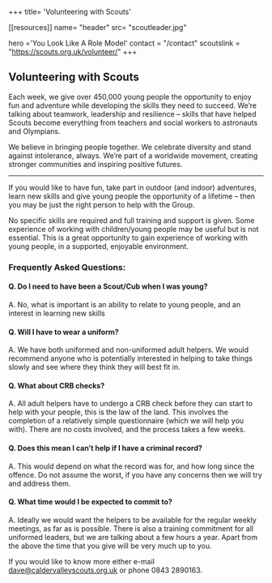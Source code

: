 +++
title= 'Volunteering with Scouts'

[[resources]]
  name= "header"
  src= "scoutleader.jpg"
  
hero ='You Look Like A Role Model'
contact = "/contact"
scoutslink = "https://scouts.org.uk/volunteer/"
+++

## Volunteering with Scouts

Each week, we give over 450,000 young people the opportunity to enjoy fun and adventure while developing the skills they need to succeed. We’re talking about teamwork, leadership and resilience – skills that have helped Scouts become everything from teachers and social workers to astronauts and Olympians.

We believe in bringing people together. We celebrate diversity and stand against intolerance, always. We’re part of a worldwide movement, creating stronger communities and inspiring positive futures.

---

If you would like to have fun, take part in outdoor (and indoor) adventures, learn new skills and give young people the opportunity of a lifetime – then you may be just the right person to help with the Group.

No specific skills are required and full training and support is given. Some experience of working with children/young people may be useful but is not essential. This is a great opportunity to gain experience of working with young people, in a supported, enjoyable environment.
### Frequently Asked Questions:

#### Q. Do I need to have been a Scout/Cub when I was young?
A. No, what is important is an ability to relate to young people, and an interest in learning new skills

#### Q. Will I have to wear a uniform?
A. We have both uniformed and non-uniformed adult helpers. We would recommend anyone who is potentially interested in helping to take things slowly and see where they think they will best fit in.

#### Q. What about CRB checks?
A. All adult helpers have to undergo a CRB check before they can start to help with your people, this is the law of the land. This involves the completion of a relatively simple questionnaire (which we will help you with). There are no costs involved, and the process takes a few weeks.

#### Q. Does this mean I can’t help if I have a criminal record?
A. This would depend on what the record was for, and how long since the offence. Do not assume the worst, if you have any concerns then we will try and address them.

#### Q. What time would I be expected to commit to?
A. Ideally we would want the helpers to be available for the regular weekly meetings, as far as is possible. There is also a training commitment for all uniformed leaders, but we are talking about a few hours a year. Apart from the above the time that you give will be very much up to you.

If you would like to know more either e-mail dave@caldervalleyscouts.org.uk or phone 0843 2890163.
